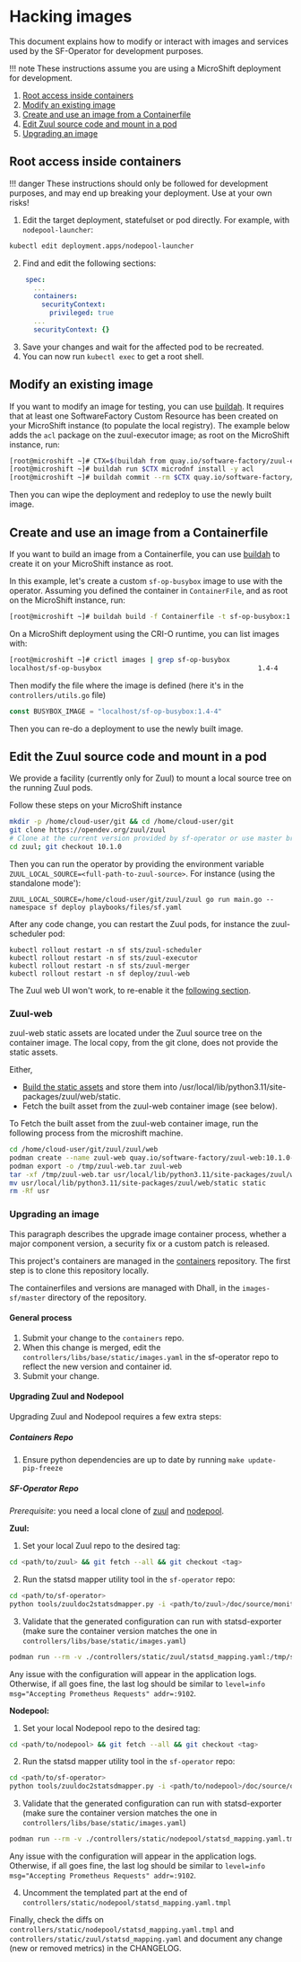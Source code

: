 # Hacking images

This document explains how to modify or interact with images and services used by the SF-Operator
for development purposes.

!!! note
    These instructions assume you are using a MicroShift deployment for development.


1. [Root access inside containers](#root-access-inside-containers)
1. [Modify an existing image](#modify-an-existing-image)
1. [Create and use an image from a Containerfile](#create-and-use-an-image-from-a-containerfile)
1. [Edit Zuul source code and mount in a pod](#edit-the-zuul-source-code-and-mount-in-a-pod)
1. [Upgrading an image](#upgrading-an-image)

## Root access inside containers

!!! danger
    These instructions should only be followed for development purposes, and may end up breaking your deployment. Use at your own risks!

1. Edit the target deployment, statefulset or pod directly. For example, with `nodepool-launcher`:

```sh
kubectl edit deployment.apps/nodepool-launcher
```

2. Find and edit the following sections:

```yaml
    spec:
      ...
      containers:
        securityContext:
          privileged: true
      ...
      securityContext: {}
```

3. Save your changes and wait for the affected pod to be recreated.
4. You can now run `kubectl exec` to get a root shell.


## Modify an existing image

If you want to modify an image for testing, you can use [buildah](https://buildah.io/).
It requires that at least one SoftwareFactory Custom Resource has been created on your MicroShift
instance (to populate the local registry).
The example below adds the `acl` package on the zuul-executor image; as root on the MicroShift instance, run:

```sh
[root@microshift ~]# CTX=$(buildah from quay.io/software-factory/zuul-executor:8.2.0-3)
[root@microshift ~]# buildah run $CTX microdnf install -y acl
[root@microshift ~]# buildah commit --rm $CTX quay.io/software-factory/zuul-executor:8.2.0-3
```

Then you can wipe the deployment and redeploy to use the newly built image.


## Create and use an image from a Containerfile

If you want to build an image from a Containerfile, you can use [buildah](https://buildah.io/) to create it on your MicroShift instance as root.

In this example, let's create a custom `sf-op-busybox` image to use with the operator. Assuming you defined the container in `ContainerFile`, and as root on the MicroShift instance, run:

```sh
[root@microshift ~]# buildah build -f Containerfile -t sf-op-busybox:1.4-4
```

On a MicroShift deployment using the CRI-O runtime, you can list images with:

```sh
[root@microshift ~]# crictl images | grep sf-op-busybox
localhost/sf-op-busybox                                       1.4-4               c9befa3e7ebf6       885MB
```

Then modify the file where the image is defined (here it's in the `controllers/utils.go` file)

```go
const BUSYBOX_IMAGE = "localhost/sf-op-busybox:1.4-4"
```

Then you can re-do a deployment to use the newly built image.

## Edit the Zuul source code and mount in a pod

We provide a facility (currently only for Zuul) to mount a local source tree on the
running Zuul pods.

Follow these steps on your MicroShift instance

```sh
mkdir -p /home/cloud-user/git && cd /home/cloud-user/git
git clone https://opendev.org/zuul/zuul
# Clone at the current version provided by sf-operator or use master branch
cd zuul; git checkout 10.1.0
```

Then you can run the operator by providing the environment variable `ZUUL_LOCAL_SOURCE=<full-path-to-zuul-source>`.
For instance (using the standalone mode'):

```
ZUUL_LOCAL_SOURCE=/home/cloud-user/git/zuul/zuul go run main.go --namespace sf deploy playbooks/files/sf.yaml
```

After any code change, you can restart the Zuul pods, for instance the zuul-scheduler pod:

```
kubectl rollout restart -n sf sts/zuul-scheduler
kubectl rollout restart -n sf sts/zuul-executor
kubectl rollout restart -n sf sts/zuul-merger
kubectl rollout restart -n sf deploy/zuul-web
```

The Zuul web UI won't work, to re-enable it the [following section](#zuul-web).

### Zuul-web

zuul-web static assets are located under the Zuul source tree on the container image. The local copy, from
the git clone, does not provide the static assets.

Either,

- [Build the static assets](https://zuul-ci.org/docs/zuul/latest/developer/javascript.html#deploying) and store them into
/usr/local/lib/python3.11/site-packages/zuul/web/static.
- Fetch the built asset from the zuul-web container image (see below).

To Fetch the built asset from the zuul-web container image, run the following process from the microshift machine.

```sh
cd /home/cloud-user/git/zuul/zuul/web
podman create --name zuul-web quay.io/software-factory/zuul-web:10.1.0-1
podman export -o /tmp/zuul-web.tar zuul-web
tar -xf /tmp/zuul-web.tar usr/local/lib/python3.11/site-packages/zuul/web/static
mv usr/local/lib/python3.11/site-packages/zuul/web/static static
rm -Rf usr
```

### Upgrading an image

This paragraph describes the upgrade image container process, whether a major component version, a security fix or a custom patch is released.

This project's containers are managed in the [containers](https://softwarefactory-project.io/r/plugins/gitiles/containers) repository.
The first step is to clone this repository locally.

The containerfiles and versions are managed with Dhall, in the `images-sf/master` directory of the repository.

#### General process

1. Submit your change to the `containers` repo.
1. When this change is merged, edit the `controllers/libs/base/static/images.yaml` in the sf-operator repo to reflect
   the new version and container id.
1. Submit your change.

#### Upgrading Zuul and Nodepool

Upgrading Zuul and Nodepool requires a few extra steps:

##### Containers Repo

1. Ensure python dependencies are up to date by running `make update-pip-freeze`

##### SF-Operator Repo

*Prerequisite*: you need a local clone of [zuul](https://opendev.org/zuul/zuul) and [nodepool](https://opendev.org/zuul/nodepool).

**Zuul:**

1. Set your local Zuul repo to the desired tag:

```sh
cd <path/to/zuul> && git fetch --all && git checkout <tag>
```

2. Run the statsd mapper utility tool in the `sf-operator` repo:

```sh
cd <path/to/sf-operator>
python tools/zuuldoc2statsdmapper.py -i <path/to/zuul>/doc/source/monitoring.rst controllers/static/zuul/statsd_mapping.yaml
```

3. Validate that the generated configuration can run with statsd-exporter (make sure the container version matches the one in
   `controllers/libs/base/static/images.yaml`)

```sh
podman run --rm -v ./controllers/static/zuul/statsd_mapping.yaml:/tmp/statsd_mapping.yaml:z docker.io/prom/statsd-exporter:v0.27.1 --statsd.mapping-config=/tmp/statsd_mapping.yaml
```

Any issue with the configuration will appear in the application logs. Otherwise, if all goes fine, the last log should be similar to
`level=info msg="Accepting Prometheus Requests" addr=:9102`.

**Nodepool:**

1. Set your local Nodepool repo to the desired tag:

```sh
cd <path/to/nodepool> && git fetch --all && git checkout <tag>
```

2. Run the statsd mapper utility tool in the `sf-operator` repo:

```sh
cd <path/to/sf-operator>
python tools/zuuldoc2statsdmapper.py -i <path/to/nodepool>/doc/source/operation.rst controllers/static/nodepool/statsd_mapping.yaml.tmpl
```

3. Validate that the generated configuration can run with statsd-exporter (make sure the container version matches the one in
   `controllers/libs/base/static/images.yaml`)

```sh
podman run --rm -v ./controllers/static/nodepool/statsd_mapping.yaml.tmpl:/tmp/statsd_mapping.yaml:z docker.io/prom/statsd-exporter:v0.27.1 --statsd.mapping-config=/tmp/statsd_mapping.yaml
```

Any issue with the configuration will appear in the application logs. Otherwise, if all goes fine, the last log should be similar to
`level=info msg="Accepting Prometheus Requests" addr=:9102`.

4. Uncomment the templated part at the end of `controllers/static/nodepool/statsd_mapping.yaml.tmpl`

Finally, check the diffs on `controllers/static/nodepool/statsd_mapping.yaml.tmpl` and `controllers/static/zuul/statsd_mapping.yaml`
and document any change (new or removed metrics) in the CHANGELOG.
